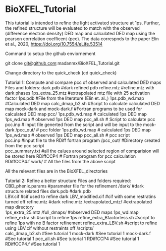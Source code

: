 # BioXFEL_Tutorial
This tutorial is intended to refine the light activated structure at 1ps.
Further, the refined structure will be evaluated to match with the observed (difference electron density) DED map and calculated DED map using the pearson correlation coefficent (pcc).
The data correspnds to the paper Elin et al., 2020, https://doi.org/10.7554/eLife.53514

Command to setup the github enviornement

git clone git@github.com:madanmx/BioXFEL_Tutorial.git

Change directory to the quick_check (cd quick_check)

Tutorial 1: Compute and compare pcc of observed and calculated DED maps
Files and folders:
dark.pdb           #dark refined pdb
refine.mtz         #refine.mtz with dark phases 
1ps_extra_25.mtz   #extrapolated mtz file with 25 activation factor
1ps.pdb            #File from the literature (Elin et. al.,) 
1ps.pdb_wd.map     #Calculated DED map
calc_dmap_b2.sh    #Script to calculate calculated DED map
mock-dark and mock-dark.f #Fortran programs to be used for calculated DED map
pcc/ 
  1ps.pdb_wd.map   # calculated 1ps DED map 
  1ps_wd.map       # observed 1ps DED map 
  pcc_all.sh       # Script to calculate pcc
  pcc.inp          # input file generted from the script and will be input to the mock-dark
    /pcc_out/      # pcc folder 
      1ps.pdb_wd.map   # calculated 1ps DED map 
      1ps_wd.map       # observed 1ps DED map 
      pcc_all.sh   # pcc script   
      pcc.inp      #input file to the RDiff fortran program
      /pcc_out/    #Directory created from the pcc script    
      pcc_summary.txt #all the calues around selected region of comparision will be stored here
      RDiffCCP4    # Fortran program for pcc calculation
      RDiffCCP4.f
 work/             # All the files from the above script


All the relevant files are in the BioXFEL_directories

Tutorial 2: Refine a better structure
Files and folders required:
CBD_phenix.params        #parameter file for the refinement
/dark/                   #dark structure related files
    dark.pdb             #dark.pdb  
    LBV.cif              #cif used to refine dark
    LBV_modified.cif     #cif with some restratins turned off
    refine.mtz           #dark refine.mtz
/extrapolated_mtz/       #extrapolated map directory  
    1ps_extra_25.mtz
/full_dmaps/             #observed DED maps
    1ps_wd.map        
refine_extra.sh          #script to refine 1ps 
refine_extra_Bfactorless.sh #script to refine 1ps with no B factor refinement 
refine_extra_LBV.sh         #script to refine using LBV.cif without restraints off 
/scripts/                  
    calc_dmap_b2.sh         #See tutorial 1
    mock-dark               #See tutorial 1
    mock-dark.f             #See tutorial 1
    pcc_all.sh              #See tutorial 1 
    RDiffCCP4               #See tutorial 1
    RDiffCCP4.f             #See tutorial 1
